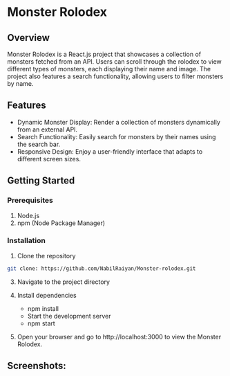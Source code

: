 # Monster Rolodex
## Overview
Monster Rolodex is a React.js project that showcases a collection of monsters fetched from an API. Users can scroll through the rolodex to view different types of monsters, each displaying their name and image. The project also features a search functionality, allowing users to filter monsters by name.

## Features
- Dynamic Monster Display: Render a collection of monsters dynamically from an external API.  
- Search Functionality: Easily search for monsters by their names using the search bar.
- Responsive Design: Enjoy a user-friendly interface that adapts to different screen sizes. 


## Getting Started
### Prerequisites
 1. Node.js
 2. npm (Node Package Manager)

### Installation
  1. Clone the repository 
  ``` bash
  git clone: https://github.com/NabilRaiyan/Monster-rolodex.git
```
  3. Navigate to the project directory
  4. Install dependencies
     - npm install
     - Start the development server
     - npm start

  5. Open your browser and go to http://localhost:3000 to view the Monster Rolodex.

## Screenshots: 

